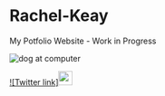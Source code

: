 # Rachel-Keay
My Potfolio Website - Work in Progress

![dog at computer](http://www.quickmeme.com/img/1c/1c491f71b689e82d6e838b5d8ce5cbdfef41723662d1ce5e5cf34f32ae60a7a3.jpg)

[![Twitter link]<img src="http://icons.iconarchive.com/icons/iynque/ios7-style/256/Twitter-icon.png" width="25">](https://twitter.com/datalass1)
